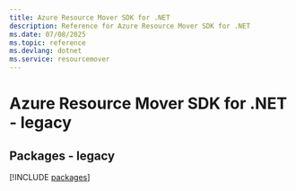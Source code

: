 ```yaml
---
title: Azure Resource Mover SDK for .NET
description: Reference for Azure Resource Mover SDK for .NET
ms.date: 07/08/2025
ms.topic: reference
ms.devlang: dotnet
ms.service: resourcemover
---
```

# Azure Resource Mover SDK for .NET - legacy
## Packages - legacy
[!INCLUDE [packages](resource-mover-index.md)]